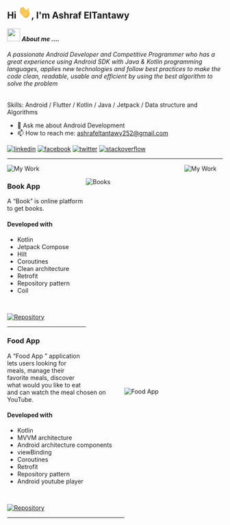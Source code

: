 ## Hi <img src="https://raw.githubusercontent.com/ABSphreak/ABSphreak/master/gifs/Hi.gif" width="30px" height ="30px">, I'm Ashraf ElTantawy
<img src="https://media3.giphy.com/media/WFZvB7VIXBgiz3oDXE/giphy.gif"  width="30px" height ="30px">&nbsp;***About me ....***
###### A passionate Android Developer and Competitive Programmer who has a great  experience using Android SDK with Java & Kotlin programming languages, applies new  technologies and follow best practices to make the code clean, readable, usable and  efficient by using the best algorithm to solve the problem

Skills: Android / Flutter / Kotlin / Java / Jetpack / Data structure and Algorithms

- 💬 Ask me about Android Development 
- 📫 How to reach me: ashrafeltantawy252@gmail.com 

[<img src='https://upload.wikimedia.org/wikipedia/commons/thumb/c/c9/Linkedin.svg/200px-Linkedin.svg.png' alt='linkedin' height='40'>](https://www.linkedin.com/in/ashrafeltantawy252/)  [<img src='https://cdn.iconscout.com/icon/free/png-256/facebook-logo-2019-1597680-1350125.png' alt='facebook' height='40'>](https://www.facebook.com/ashraf.eltantawy.39)  [<img src='https://upload.wikimedia.org/wikipedia/sco/thumb/9/9f/Twitter_bird_logo_2012.svg/1200px-Twitter_bird_logo_2012.svg.png' alt='twitter' height='40'>](https://twitter.com/AshrafEltantaw4)  [<img src='https://upload.wikimedia.org/wikipedia/commons/thumb/e/ef/Stack_Overflow_icon.svg/768px-Stack_Overflow_icon.svg.png' alt='stackoverflow' height='40'>](https://stackoverflow.com/users/8414606/ashraf-el-tantawy) 
<hr>
<p>
<img src="https://media2.giphy.com/media/NLDzulOiZMnPzahkoU/giphy.gif" alt="My Work" width="90px" height="90px">
<img align="right" src="https://media2.giphy.com/media/NLDzulOiZMnPzahkoU/giphy.gif" alt="My Work" width="90px" height="90px">
</p>
<img align="right" src="https://user-images.githubusercontent.com/31374697/180599732-d579a199-3fef-4d18-a6b9-5bb99b7c32ff.jpeg" alt="Books" style="height: 490px; width:230px;" />

### Book App 
A “Book” is  online platform to get books.
<br />

#### Developed with
- Kotlin
- Jetpack Compose
- Hilt 
- Coroutines
- Clean architecture
- Retrofit
- Repository pattern
- Coil
<br>
<p></a> <a href="https://github.com/ashrafabdallah/BookApp" target="_blank"><img alt="Repository" src="https://raw.githubusercontent.com/flocke/andOTP/master/assets/badges/get-it-on-github.svg" style="height: 65px; width:160px;"/> </a><p>
<hr>
<img align="right" src="https://user-images.githubusercontent.com/31374697/167314138-b76c4bfc-a23e-4a76-a5de-52666f95a4a2.jpeg" alt="Food App" style="height: 490px; width:230px;" />

### Food App
A “Food App ” application lets users looking for meals, manage their favorite meals, discover what would you like to eat and can watch the meal chosen on YouTube.<br />

#### Developed with
- Kotlin
- MVVM architecture
- Android architecture components
- viewBinding
- Coroutines
- Retrofit
- Repository pattern
- Android youtube player
<br>

<p></a> <a href="https://github.com/ashrafabdallah/Food_App" target="_blank"><img alt="Repository" src="https://raw.githubusercontent.com/flocke/andOTP/master/assets/badges/get-it-on-github.svg" style="height: 65px; width:160px;"/> </a><p>
  <hr>
